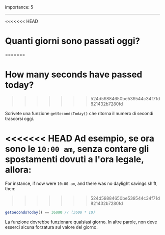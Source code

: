 importance: 5

---

<<<<<<< HEAD
# Quanti giorni sono passati oggi?
=======
# How many seconds have passed today?
>>>>>>> 524d59884650be539544c34f71d821432b7280fd

Scrivete una funzione `getSecondsToday()` che ritorna il numero di secondi trascorsi oggi.

<<<<<<< HEAD
Ad esempio, se ora sono le `10:00 am`, senza contare gli spostamenti dovuti a l'ora legale, allora:
=======
For instance, if now were `10:00 am`, and there was no daylight savings shift, then:
>>>>>>> 524d59884650be539544c34f71d821432b7280fd

```js
getSecondsToday() == 36000 // (3600 * 10)
```

La funzione dovrebbe funzionare qualsiasi giorno. In altre parole, non deve esserci alcuna forzatura sul valore del giorno.
